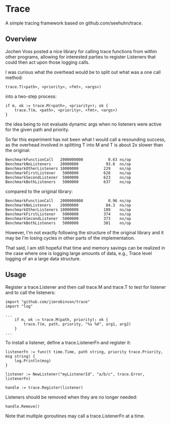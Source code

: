 Trace
=====

A simple tracing framework based on github.com/seehuhn/trace.

Overview
--------

Jochen Voss posted a nice library for calling trace functions from
within other programs, allowing for interested parties to register
Listeners that could then act upon those logging calls.

I was curious what the overhead would be to split out what was a one
call method:

	trace.T(<path>, <priority>, <fmt>, <args>)

into a two-step process:

	if m, ok := trace.M(<path>, <priority>); ok {
		trace.T(m, <path>, <priority>, <fmt>, <args>)
	}

the idea being to not evaluate dynamic args when no listeners were
active for the given path and priority.

So far this experiment has not been what I would call a resounding success,
as the overhead involved in splitting T into M and T is about 2x
slower than the original:

	BenchmarkFunctionCall	2000000000	         0.63 ns/op
	BenchmarkNoListeners	20000000	        93.8  ns/op
	BenchmarkOtherListeners	10000000	       229    ns/op
	BenchmarkFirstListener	 5000000	       628    ns/op
	BenchmarkSecondListener	 5000000	       623    ns/op
	BenchmarkBothListeners	 5000000	       637    ns/op

compared to the original library:

	BenchmarkFunctionCall	2000000000	         0.96 ns/op
	BenchmarkNoListeners	20000000	        84.3  ns/op
	BenchmarkOtherListeners	10000000	       188    ns/op
	BenchmarkFirstListener	 5000000	       374    ns/op
	BenchmarkSecondListener	 5000000	       373    ns/op
	BenchmarkBothListeners	 5000000	       381    ns/op

However, I'm not exactly following the structure of the original
library and it may be I'm losing cycles in other parts of the
implementation.

That said, I am still hopeful that time and memory savings can be
realized in the case where one is logging large amounts of data, e.g.,
Trace level logging of an a large data structure.

Usage
-----

Register a trace.Listener and then call trace.M and trace.T to test
for listener and to call the listeners:

	import "github.com/jimrobinson/trace"
	import "log"

	...
		if m, ok := trace.M(path, priority); ok {
			trace.T(m, path, priority, "%s %d", arg1, arg2)
		}
	...

To install a listener, define a trace.ListenerFn and register it:

	listenerFn := func(t time.Time, path string, priority trace.Priority, msg string) {
		log.Println(msg)
	}

	listener := NewListener("myListenerId", "a/b/c", trace.Error, listenerFn)

	handle := trace.Register(listener)

Listeners should be removed when they are no longer needed:

	handle.Remove()

Note that multiple goroutines may call a trace.ListenerFn at a time.
